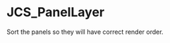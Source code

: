 <div id="content-header">
  <h1>JCS_PanelLayer</h1>
</div>

<p>
  Sort the panels so they will have correct render order.
</p>
